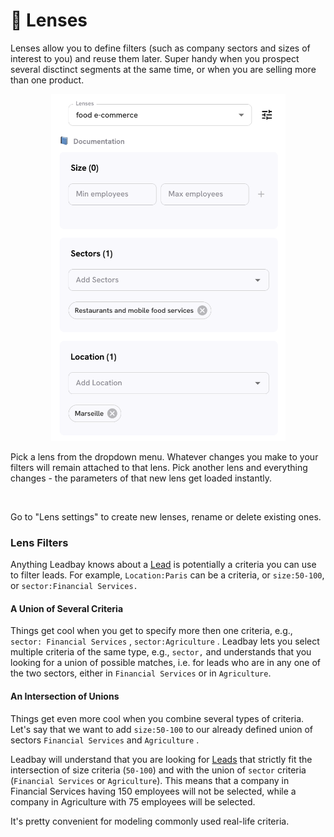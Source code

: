# 🔭 Lenses

Lenses allow you to define filters (such as company sectors and sizes of interest to you) and reuse them later. Super handy when you prospect several disctinct segments at the same time, or when you are selling more than one product.

<div align="center"><figure><img src="../.gitbook/assets/image (2).png" alt="" width="375"><figcaption></figcaption></figure></div>

Pick a lens from the dropdown menu. Whatever changes you make to your filters will remain attached to that lens. Pick another lens and everything changes - the parameters of that new lens get loaded instantly.&#x20;

<figure><img src="../.gitbook/assets/Capture d’écran 2025-08-20 à 10.53.45.png" alt="" width="375"><figcaption></figcaption></figure>

Go to "Lens settings" to create new lenses, rename or delete existing ones.

### Lens Filters

Anything Leadbay knows about a [Lead](../fundamentals/definitions.md#user-content-lead) is potentially a criteria you can use to filter leads. For example, `Location:Paris` can be a criteria, or `size:50-100`, or `sector:Financial Services.`

#### A Union of Several Criteria

Things get cool when you get to specify more then one criteria, e.g., `sector: Financial Services` , `sector:Agriculture` . Leadbay lets you select multiple criteria of the same type, e.g., `sector,` and understands that you looking for a union of possible matches, i.e. for leads who are in any one of the two sectors, either in `Financial Services` or in `Agriculture`.

#### An Intersection of Unions

Things get even more cool when you combine several types of criteria. Let's say that we want to add `size:50-100` to our already defined union of sectors `Financial Services` and `Agriculture` .

Leadbay will understand that you are looking for [Leads](../fundamentals/definitions.md#user-content-lead) that strictly fit the intersection of size criteria (`50-100`) and with the union of `sector` criteria (`Financial Services` or `Agriculture`). This means that a company in Financial Services having 150 employees will not be selected, while a company in Agriculture with 75 employees will be selected.

It's pretty convenient for modeling commonly used real-life criteria.
